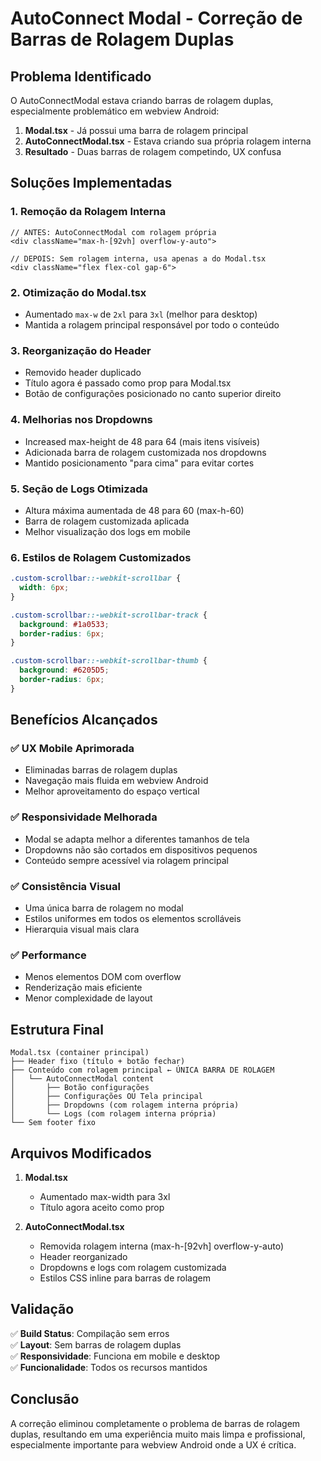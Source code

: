 # AutoConnect Modal - Correção de Barras de Rolagem Duplas

## Problema Identificado

O AutoConnectModal estava criando barras de rolagem duplas, especialmente problemático em webview Android:

1. **Modal.tsx** - Já possui uma barra de rolagem principal
2. **AutoConnectModal.tsx** - Estava criando sua própria rolagem interna
3. **Resultado** - Duas barras de rolagem competindo, UX confusa

## Soluções Implementadas

### 1. Remoção da Rolagem Interna
```tsx
// ANTES: AutoConnectModal com rolagem própria
<div className="max-h-[92vh] overflow-y-auto">

// DEPOIS: Sem rolagem interna, usa apenas a do Modal.tsx
<div className="flex flex-col gap-6">
```

### 2. Otimização do Modal.tsx
- Aumentado `max-w` de `2xl` para `3xl` (melhor para desktop)
- Mantida a rolagem principal responsável por todo o conteúdo

### 3. Reorganização do Header
- Removido header duplicado
- Título agora é passado como prop para Modal.tsx
- Botão de configurações posicionado no canto superior direito

### 4. Melhorias nos Dropdowns
- Increased max-height de 48 para 64 (mais itens visíveis)
- Adicionada barra de rolagem customizada nos dropdowns
- Mantido posicionamento "para cima" para evitar cortes

### 5. Seção de Logs Otimizada
- Altura máxima aumentada de 48 para 60 (max-h-60)
- Barra de rolagem customizada aplicada
- Melhor visualização dos logs em mobile

### 6. Estilos de Rolagem Customizados
```css
.custom-scrollbar::-webkit-scrollbar {
  width: 6px;
}

.custom-scrollbar::-webkit-scrollbar-track {
  background: #1a0533;
  border-radius: 6px;
}

.custom-scrollbar::-webkit-scrollbar-thumb {
  background: #6205D5;
  border-radius: 6px;
}
```

## Benefícios Alcançados

### ✅ UX Mobile Aprimorada
- Eliminadas barras de rolagem duplas
- Navegação mais fluida em webview Android
- Melhor aproveitamento do espaço vertical

### ✅ Responsividade Melhorada
- Modal se adapta melhor a diferentes tamanhos de tela
- Dropdowns não são cortados em dispositivos pequenos
- Conteúdo sempre acessível via rolagem principal

### ✅ Consistência Visual
- Uma única barra de rolagem no modal
- Estilos uniformes em todos os elementos scrolláveis
- Hierarquia visual mais clara

### ✅ Performance
- Menos elementos DOM com overflow
- Renderização mais eficiente
- Menor complexidade de layout

## Estrutura Final

```
Modal.tsx (container principal)
├── Header fixo (título + botão fechar)
├── Conteúdo com rolagem principal ← ÚNICA BARRA DE ROLAGEM
│   └── AutoConnectModal content
│       ├── Botão configurações
│       ├── Configurações OU Tela principal
│       ├── Dropdowns (com rolagem interna própria)
│       └── Logs (com rolagem interna própria)
└── Sem footer fixo
```

## Arquivos Modificados

1. **Modal.tsx**
   - Aumentado max-width para 3xl
   - Título agora aceito como prop

2. **AutoConnectModal.tsx**
   - Removida rolagem interna (max-h-[92vh] overflow-y-auto)
   - Header reorganizado
   - Dropdowns e logs com rolagem customizada
   - Estilos CSS inline para barras de rolagem

## Validação

✅ **Build Status**: Compilação sem erros  
✅ **Layout**: Sem barras de rolagem duplas  
✅ **Responsividade**: Funciona em mobile e desktop  
✅ **Funcionalidade**: Todos os recursos mantidos  

## Conclusão

A correção eliminou completamente o problema de barras de rolagem duplas, resultando em uma experiência muito mais limpa e profissional, especialmente importante para webview Android onde a UX é crítica.
